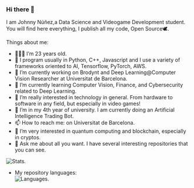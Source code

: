 ### Hi there 👋

<!--
**johnnync13/johnnync13** is a ✨ _special_ ✨ repository because its `README.md` (this file) appears on your GitHub profile.

Here are some ideas to get you started:

- 🔭 I’m currently working on ...
- 🌱 I’m currently learning ...
- 👯 I’m looking to collaborate on ...
- 🤔 I’m looking for help with ...
- 💬 Ask me about ...
- 📫 How to reach me: ...
- 😄 Pronouns: ...
- ⚡ Fun fact: ...
-->


I am Johnny Núñez,a Data Science and Videogame Development student. You will find here everything, I publish all my code, Open Source🕊.

Things about me:
- 🧑🏽‍💻 I’m 23 years old.
- 🤔 I program usually in Python, C++, Javascript and I use a variety of frameworks oriented to AI, Tensorflow, PyTorch, AWS.
- 🔭 I’m currently working on Brodynt and Deep Learning@Computer Vision Researcher at Universitat de Barcelona.
- 🌱 I’m currently learning Computer Vision, Finance, and Cybersecurity related to Deep Learning.
- 📲 I’m really interested in technology in general. From hardware to software in any field, but especially in video games!
- 📐 I’m in my 4th year of university. I am currently doing an Artificial Intelligence Trading Bot.
- 📫 How to reach me: on Universitat de Barcelona.
- 🚀 I’m very interested in quantum computing and blockchain, especially in cryptos.  
- 💬 Ask me about all you want. I have several interesting repositories that you can see.


![Stats](https://github-readme-stats.vercel.app/api?username=johnnync13&show_icons=true&theme=onedark). 

- My repository languages:  
![Languages](https://github-readme-stats.vercel.app/api/top-langs/?username=johnnync13&theme=dracula).

